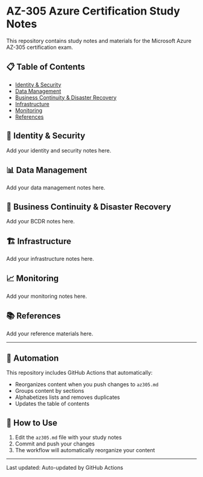 # AZ-305 Azure Certification Study Notes

This repository contains study notes and materials for the Microsoft Azure AZ-305 certification exam.

## 📋 Table of Contents

- [Identity & Security](#identity--security)
- [Data Management](#data-management)
- [Business Continuity & Disaster Recovery](#business-continuity--disaster-recovery)
- [Infrastructure](#infrastructure)
- [Monitoring](#monitoring)
- [References](#references)

## 🔐 Identity & Security

Add your identity and security notes here.

## 📊 Data Management

Add your data management notes here.

## 🔄 Business Continuity & Disaster Recovery

Add your BCDR notes here.

## 🏗️ Infrastructure

Add your infrastructure notes here.

## 📈 Monitoring

Add your monitoring notes here.

## 📚 References

Add your reference materials here.

---

## 🤖 Automation

This repository includes GitHub Actions that automatically:

- Reorganizes content when you push changes to `az305.md`
- Groups content by sections
- Alphabetizes lists and removes duplicates
- Updates the table of contents

## 📝 How to Use

1. Edit the `az305.md` file with your study notes
2. Commit and push your changes
3. The workflow will automatically reorganize your content

---

Last updated: Auto-updated by GitHub Actions
